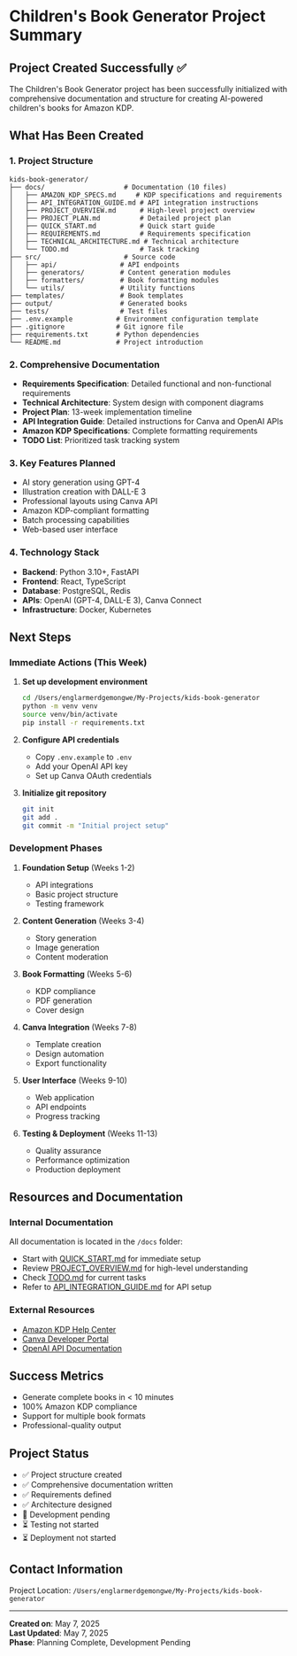 # Children's Book Generator Project Summary

## Project Created Successfully ✅

The Children's Book Generator project has been successfully initialized with comprehensive documentation and structure for creating AI-powered children's books for Amazon KDP.

## What Has Been Created

### 1. Project Structure
```
kids-book-generator/
├── docs/                    # Documentation (10 files)
│   ├── AMAZON_KDP_SPECS.md     # KDP specifications and requirements
│   ├── API_INTEGRATION_GUIDE.md # API integration instructions  
│   ├── PROJECT_OVERVIEW.md      # High-level project overview
│   ├── PROJECT_PLAN.md          # Detailed project plan
│   ├── QUICK_START.md           # Quick start guide
│   ├── REQUIREMENTS.md          # Requirements specification
│   ├── TECHNICAL_ARCHITECTURE.md # Technical architecture
│   └── TODO.md                  # Task tracking
├── src/                     # Source code
│   ├── api/                # API endpoints
│   ├── generators/         # Content generation modules
│   ├── formatters/         # Book formatting modules
│   └── utils/              # Utility functions
├── templates/              # Book templates
├── output/                 # Generated books
├── tests/                  # Test files
├── .env.example           # Environment configuration template
├── .gitignore             # Git ignore file
├── requirements.txt       # Python dependencies
└── README.md              # Project introduction
```

### 2. Comprehensive Documentation
- **Requirements Specification**: Detailed functional and non-functional requirements
- **Technical Architecture**: System design with component diagrams
- **Project Plan**: 13-week implementation timeline
- **API Integration Guide**: Detailed instructions for Canva and OpenAI APIs
- **Amazon KDP Specifications**: Complete formatting requirements
- **TODO List**: Prioritized task tracking system

### 3. Key Features Planned
- AI story generation using GPT-4
- Illustration creation with DALL-E 3
- Professional layouts using Canva API
- Amazon KDP-compliant formatting
- Batch processing capabilities
- Web-based user interface

### 4. Technology Stack
- **Backend**: Python 3.10+, FastAPI
- **Frontend**: React, TypeScript
- **Database**: PostgreSQL, Redis
- **APIs**: OpenAI (GPT-4, DALL-E 3), Canva Connect
- **Infrastructure**: Docker, Kubernetes

## Next Steps

### Immediate Actions (This Week)
1. **Set up development environment**
   ```bash
   cd /Users/englarmerdgemongwe/My-Projects/kids-book-generator
   python -m venv venv
   source venv/bin/activate
   pip install -r requirements.txt
   ```

2. **Configure API credentials**
   - Copy `.env.example` to `.env`
   - Add your OpenAI API key
   - Set up Canva OAuth credentials

3. **Initialize git repository**
   ```bash
   git init
   git add .
   git commit -m "Initial project setup"
   ```

### Development Phases
1. **Foundation Setup** (Weeks 1-2)
   - API integrations
   - Basic project structure
   - Testing framework

2. **Content Generation** (Weeks 3-4)
   - Story generation
   - Image generation
   - Content moderation

3. **Book Formatting** (Weeks 5-6)
   - KDP compliance
   - PDF generation
   - Cover design

4. **Canva Integration** (Weeks 7-8)
   - Template creation
   - Design automation
   - Export functionality

5. **User Interface** (Weeks 9-10)
   - Web application
   - API endpoints
   - Progress tracking

6. **Testing & Deployment** (Weeks 11-13)
   - Quality assurance
   - Performance optimization
   - Production deployment

## Resources and Documentation

### Internal Documentation
All documentation is located in the `/docs` folder:
- Start with [QUICK_START.md](QUICK_START.md) for immediate setup
- Review [PROJECT_OVERVIEW.md](PROJECT_OVERVIEW.md) for high-level understanding
- Check [TODO.md](TODO.md) for current tasks
- Refer to [API_INTEGRATION_GUIDE.md](API_INTEGRATION_GUIDE.md) for API setup

### External Resources
- [Amazon KDP Help Center](https://kdp.amazon.com/en_US/help)
- [Canva Developer Portal](https://www.canva.dev/docs/connect)
- [OpenAI API Documentation](https://platform.openai.com/docs)

## Success Metrics
- Generate complete books in < 10 minutes
- 100% Amazon KDP compliance
- Support for multiple book formats
- Professional-quality output

## Project Status
- ✅ Project structure created
- ✅ Comprehensive documentation written
- ✅ Requirements defined
- ✅ Architecture designed
- 🚧 Development pending
- ⏳ Testing not started
- ⏳ Deployment not started

## Contact Information
Project Location: `/Users/englarmerdgemongwe/My-Projects/kids-book-generator`

---

**Created on**: May 7, 2025  
**Last Updated**: May 7, 2025  
**Phase**: Planning Complete, Development Pending
